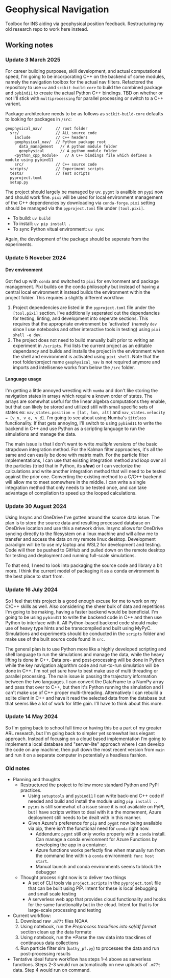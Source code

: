 # Geophysical Navigation

Toolbox for INS aiding via geophysical position feedback. Restructuring my old research repo to work here instead.

## Working notes

### Update 3 March 2025

For career building purposes, skill development, and actual computational speed, I'm going to be incorporating C++ on the backend of some modules, namely the navigation toolbox for the actual nav filters. Refactored the repository to use `uv` and `scikit-build-core` to build the combined package and `pybind11` to create the actual Python C++ bindings. TBD on whether or not I'll stick with `multiprocessing` for parallel processing or switch to a C++ varient.

Package architecture needs to be as follows as `scikit-build-core` defaults to looking for packages in `/src`:

```plaintext
geophysical_nav/      // root folder
  src/                // ALL source code
    include           // C++ headers
    geophysical_nav/  // Python package root
      data_management   // A python module folder
      geophysical       // A python module folder
    <python_cpp_module>   // A C++ bindings file which defines a module using pybind11
    src/              // C++ source code
  scripts/            // Experiment scripts
  tests/              // Test scripts
  pyproject.toml
  setup.py
```

The project should largely be managed by uv. `pygmt` is availble on `pypi` now and should work fine. `pixi` will be used for local environment management of the C++ dependencies by downloading via `conda-forge`. `pixi` setting should be managed via the `pyproject.toml` file under `[tool.pixi]`.

* To build: `uv build`
* To install: `uv pip install .`
* To sync Python vitual environment: `uv sync`

Again, the development of the package should be seperate from the experiments.

### Update 5 Noveber 2024

#### Dev environment

Got fed up with `conda` and switched to `pixi` for environment and package management. Pixi builds on the conda philosophy but instead of having a central local environment it instead builds the environment within the project folder. This requires a slightly different workflow:

1. Project dependencies are listed in the `pyproject.toml` file under the `[tool.pixi]` section. I've additionally seperated out the dependancies for testing, linting, and development into seperate sections. This requires that the appropriate environment be 'activated' (namely `dev` since I use notebooks and other interactive tools in testing) using `pixi shell -e dev`.
2. The project does not need to build manually built prior to writing an experiment in `/scripts`. Pixi lists the current project as an editable dependancy and builds and installs the project in the environment when the shell and environment is activated using `pixi shell`. Note that the root folder/project name `geophysical_nav` is not required anymore and imports and intellisense works from below the `/src` folder.

#### Language usage

I'm getting a little annoyed wrestling with `numba` and don't like storing the navigation states in arrays which require a known order of states. The arrays are somewhat useful for the linear algebra computations they enable, but that can likely be stored and utilized still with small specific sets of states ex: `nav_states.position = [lat, lon, alt]` and `nav_states.velocity = [v_n, v_e, v_d]`. I'm going to see about using Numba's `jitclass` functionality. If that gets annoying, I'll switch to using `pybind11` to write the backend in C++ and use Python as a scripting language to run the simulations and manage the data.

The main issue is that I don't want to write *multiple* versions of the basic strapdown integration method. For the Kalman filter approaches, it's all the same and can easily be done with matrix math. For the particle filter implementations, I can use that existing integration method and *loop* over all the particles (tried that in Python, its ***slow***) or I can vectorize the calculations and write another integration method that will need to be tested against the prior one. Converting the existing method to a C/C++ backend will allow me to meet somewhere in the middle. I can write a single integration method that only needs to be tested once, and can take advantage of compilation to speed up the looped calculations.

### Update 30 August 2024

Using Insync and OneDrive I've gotten around the source data issue. The plan is to store the source data and resulting processed database on OneDrive location and use this a network drive. Insync allows for OneDrive syncing directly to the filesystem on a linux machine and will allow me to transfer and access the data on my remote linux desktop. Development paradigm will be to use my laptop and WSL2 for development and testing. Code will then be pushed to GitHub and pulled down on the remote desktop for testing and deployment and running full-scale simulations.

To that end, I need to look into packaging the source code and library a bit more. I think the current model of packaging it as a conda environment is the best place to start from.

### Update 16 July 2024

So I feel that this project is a good enough excuse for me to work on my C/C++ skills as well. Also considering the sheer bulk of data and repetitions I'm going to be making, having a faster backend would be beneficial. I'm going to be using `pybind11` to write the backend code in C++ and then use Python to interface with it. All Python-based backend code should make use of heavy type hints and be transcompiled and built using MyPyC. Simulations and experiments should be conducted in the `scripts` folder and make use of the built source code found in `src`.

The general plan is to use Python more like a highly developed scripting and shell language to run the simulations and manage the data, while the heavy lifting is done in C++. Data pre- and post-processing will be done in Python while the key navigation algorithm code and run-to-run simulation will be done in C++. I'm not yet sure how to best make use of multi threading or parallel processing. The main issue is passing the trajectory information between the two languages. I can convert the DataFrame to a NumPy array and pass that over to C++, but then it's Python running the simulation and I can't make use of C++ proper multi-threading. Alternatively I can rebuild a sqlite client in C++ and have it read the selected data from the database but that seems like a lot of work for little gain. I'll have to think about this more.

### Update 14 May 2024

So I'm going back to school full time or having this be a part of my greater ARL research, but I'm going back to simpler yet somewhat less elegant approach. Instead of focusing on a cloud based implementation I'm going to implement a local database and "server-lite" approach where I can develop the code on any machine, then pull down the most recent version from `main` and run it on a separate computer in potentially a headless fashion.

### Old notes

* Planning and thoughts
  * Restructured the project to follow more standard Python and PyPI practices.
    * Using `setuptools` and `pybind11` I can write back-end C++ code if needed and build and install the module using `pip install .`.
    * `pyins` is still somewhat of a issue since it is not available on PyPI, but I have scripts written to deal with it a the momement, Azure deployment still needs to be dealt with in this manner.
    * Given Azure's preference for `pip` and `pygmt` now being available via pip, there isn't the functional need for `conda` right now.
      * Addendum: `pygmt` still only works properly with a `conda` install. Can manage a conda environment for Azure Functions by developing the app in a container.
      * Azure functions works perfectly fine when manually run from the command line within a `conda` environment: `func host start`.
      * Manual launch and conda environments seems to block the debugger
  * Thought process right now is to deliver two things
    * A set of CLI tools via `project.scripts` in the `pyproject.toml` file that can be built using PIP. Intent for these is local debugging and small scale testing
    * A serverless web app that provides cloud functionality and hooks for the same functionality but in the cloud. Intent for that is for large-scale processing and testing
* Current workflow:
  1. Download raw `.m77t` files NOAA
  2. Using notebook, run the *Preprocess tracklines into sql/df format* section clean up the data formate
  3. Using notebook, run the *Parse the raw data into tracklines of continuous data collections
  4. Run particle filter sim (`bathy_pf.py`) to processes the data and run post-processing results
* Tentative ideal future workflow has steps 1-4 above as serverless functions. Steps 2-3 would run automatically on new uploads of `.m77t` data. Step 4 would run on command.
  